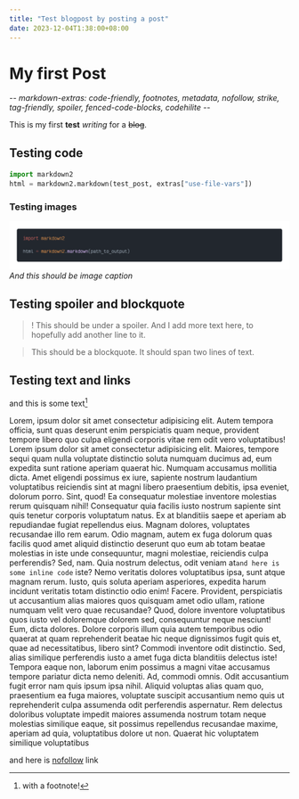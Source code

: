 ```yaml
---
title: "Test blogpost by posting a post"
date: 2023-12-04T1:38:00+08:00
---
```


# My first Post #

-*- markdown-extras: code-friendly, footnotes, metadata, nofollow, strike, tag-friendly, spoiler, fenced-code-blocks, codehilite -*-

This is my first **test** *writing* for a ~~blog~~.

## Testing code ##

```python
import markdown2
html = markdown2.markdown(test_post, extras["use-file-vars"])
```

### Testing images ###

![code above, but as a transparent image](/static/img/code-snippet-1.png)
*And this should be image caption*

## Testing spoiler and blockquote ##

>! This should be under a spoiler. And I add more text here, to hopefully add another line to it.

> This should be a blockquote.
> It should span two lines of text.

## Testing text and links ##

and this is some text[^1]

Lorem, ipsum dolor sit amet
consectetur adipisicing elit. Autem tempora officia, sunt quas deserunt enim perspiciatis quam neque, provident
tempore libero quo culpa eligendi corporis vitae rem odit vero voluptatibus! Lorem ipsum dolor sit amet consectetur
adipisicing elit. Maiores, tempore sequi quam nulla voluptate distinctio soluta numquam ducimus ad, eum expedita
sunt ratione aperiam quaerat hic. Numquam accusamus mollitia dicta.
Amet eligendi possimus ex iure, sapiente nostrum laudantium voluptatibus reiciendis sint at magni libero praesentium
debitis, ipsa eveniet, dolorum porro. Sint, quod! Ea consequatur molestiae inventore molestias rerum quisquam nihil!
Consequatur quia facilis iusto nostrum sapiente sint quis tenetur corporis voluptatum natus. Ex at blanditiis saepe
et aperiam ab repudiandae fugiat repellendus eius. Magnam dolores, voluptates recusandae illo rem earum.
Odio magnam, autem ex fuga dolorum quas facilis quod amet aliquid distinctio deserunt quo eum ab totam beatae
molestias in iste unde consequuntur, magni molestiae, reiciendis culpa perferendis? Sed, nam.
Quia nostrum delectus, odit veniam at`and here is some inline code` iste? Nemo veritatis dolores voluptatibus ipsa, sunt atque magnam rerum.
Iusto, quis soluta aperiam asperiores, expedita harum incidunt veritatis totam distinctio odio enim! Facere.
Provident, perspiciatis ut accusantium alias maiores quos quisquam amet odio ullam, ratione numquam velit vero quae
recusandae? Quod, dolore inventore voluptatibus quos iusto vel doloremque dolorem sed, consequuntur neque nesciunt!
Eum, dicta dolores. Dolore corporis illum quia autem temporibus odio quaerat at quam reprehenderit beatae hic neque
dignissimos fugit quis et, quae ad necessitatibus, libero sint? Commodi inventore odit distinctio.
Sed, alias similique perferendis iusto a amet fuga dicta blanditiis delectus iste! Tempora eaque non, laborum enim
possimus a magni vitae accusamus tempore pariatur dicta nemo deleniti. Ad, commodi omnis.
Odit accusantium fugit error nam quis ipsum ipsa nihil. Aliquid voluptas alias quam quo, praesentium ea fuga
maiores, voluptate suscipit accusantium nemo quis ut reprehenderit culpa assumenda odit perferendis aspernatur.
Rem delectus doloribus voluptate impedit maiores assumenda nostrum totam neque molestias similique eaque, sit
possimus repellendus recusandae maxime, aperiam ad quia, voluptatibus dolore ut non. Quaerat hic voluptatem
similique voluptatibus

[^1]: with a footnote!

and here is [nofollow](https://en.wikipedia.org/wiki/Nofollow) link
